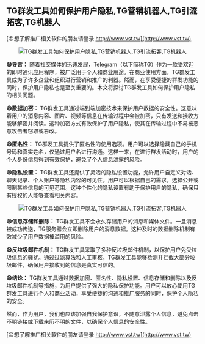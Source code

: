 ## **TG群发工具如何保护用户隐私,TG营销机器人,TG引流拓客,TG机器人**

[😍想了解推广相关软件的朋友请登录 http://www.vst.tw](http://www.vst.tw)

 <center><img src="https://vst.tw/MP4/tuiguang/png/8.png" alt="TG群发工具如何保护用户隐私,TG营销机器人,TG引流拓客,TG机器人"></center>

**😄导言：**
随着社交媒体的迅速发展，Telegram（以下简称TG）作为一款受欢迎的即时通讯应用程序，被广泛用于个人和商业用途。在商业使用方面，TG群发工具成为了许多企业和组织进行营销和推广的利器。然而，在享受便捷的群发功能的同时，保护用户隐私也是至关重要的。本文将探讨TG群发工具如何保护用户隐私的相关问题。

**😄数据加密：**
TG群发工具通过端到端加密技术来保护用户数据的安全性。这意味着用户的消息内容、图片、视频等信息在传输过程中会被加密，只有发送和接收方能够解密并阅读。这种加密方式有效保护了用户隐私，使其在传输过程中不易被恶意攻击者窃取或篡改。

**😄匿名性：**
TG群发工具提供了匿名性的使用选项。用户可以选择隐藏自己的手机号码和真实姓名，仅通过用户名进行沟通。这样一来，在进行群发活动时，用户的个人身份信息得到有效保护，避免了个人信息泄露的风险。

**😄隐私设置：**
TG群发工具还提供了灵活的隐私设置功能，允许用户自定义对话、聊天记录、个人账户等隐私内容的可见性。用户可以根据自己的需求，选择公开或限制某些信息的可见范围。这种个性化的隐私设置有助于保护用户的隐私，确保只有授权的人能够查看相关内容。

 <center><img src="https://vst.tw/MP4/tuiguang/png/1.png" alt="TG群发工具如何保护用户隐私,TG营销机器人,TG引流拓客,TG机器人"></center>

**😄信息存储和删除：**
TG群发工具不会永久存储用户的消息和媒体文件。一旦消息被成功传送，TG服务器会立即删除用户的消息数据。这种及时的数据删除机制有效减少了用户数据被滥用的风险。

**😄反垃圾邮件机制：**
TG群发工具采取了多种反垃圾邮件机制，以保护用户免受垃圾信息的骚扰。通过过滤算法和人工审核，TG群发工具能够检测并拦截大部分垃圾邮件，确保用户接收到的信息是真实可信的。

**😄结论：**
TG群发工具通过数据加密、匿名性、隐私设置、信息存储和删除以及反垃圾邮件机制等措施，为用户提供了强大的隐私保护功能。用户可以放心使用TG群发工具进行个人和商业活动，享受便捷的沟通和推广服务的同时，保护个人隐私的安全。

然而，作为用户，我们也应该加强自我保护意识，不随意泄露个人信息，避免点击不明链接或下载来历不明的文件，以确保个人信息的安全性。

[😍想了解推广相关软件的朋友请登录 http://www.vst.tw](http://www.vst.tw)




